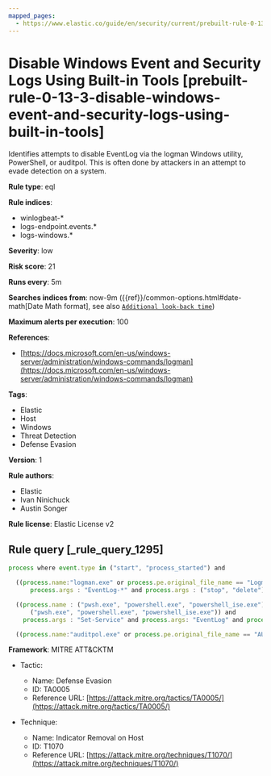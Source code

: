 ```yaml
---
mapped_pages:
  - https://www.elastic.co/guide/en/security/current/prebuilt-rule-0-13-3-disable-windows-event-and-security-logs-using-built-in-tools.html
---
```


# Disable Windows Event and Security Logs Using Built-in Tools [prebuilt-rule-0-13-3-disable-windows-event-and-security-logs-using-built-in-tools]

Identifies attempts to disable EventLog via the logman Windows utility, PowerShell, or auditpol. This is often done by attackers in an attempt to evade detection on a system.

**Rule type**: eql

**Rule indices**:

* winlogbeat-*
* logs-endpoint.events.*
* logs-windows.*

**Severity**: low

**Risk score**: 21

**Runs every**: 5m

**Searches indices from**: now-9m ({{ref}}/common-options.html#date-math[Date Math format], see also [`Additional look-back time`](docs-content://solutions/security/detect-and-alert/create-detection-rule.md#rule-schedule))

**Maximum alerts per execution**: 100

**References**:

* [https://docs.microsoft.com/en-us/windows-server/administration/windows-commands/logman](https://docs.microsoft.com/en-us/windows-server/administration/windows-commands/logman)

**Tags**:

* Elastic
* Host
* Windows
* Threat Detection
* Defense Evasion

**Version**: 1

**Rule authors**:

* Elastic
* Ivan Ninichuck
* Austin Songer

**Rule license**: Elastic License v2

## Rule query [_rule_query_1295]

```js
process where event.type in ("start", "process_started") and

  ((process.name:"logman.exe" or process.pe.original_file_name == "Logman.exe") and
      process.args : "EventLog-*" and process.args : ("stop", "delete")) or

  ((process.name : ("pwsh.exe", "powershell.exe", "powershell_ise.exe") or process.pe.original_file_name in
      ("pwsh.exe", "powershell.exe", "powershell_ise.exe")) and
	process.args : "Set-Service" and process.args: "EventLog" and process.args : "Disabled")  or

  ((process.name:"auditpol.exe" or process.pe.original_file_name == "AUDITPOL.EXE") and process.args : "/success:disable")
```

**Framework**: MITRE ATT&CKTM

* Tactic:

    * Name: Defense Evasion
    * ID: TA0005
    * Reference URL: [https://attack.mitre.org/tactics/TA0005/](https://attack.mitre.org/tactics/TA0005/)

* Technique:

    * Name: Indicator Removal on Host
    * ID: T1070
    * Reference URL: [https://attack.mitre.org/techniques/T1070/](https://attack.mitre.org/techniques/T1070/)



